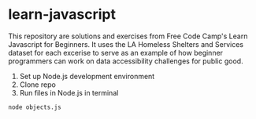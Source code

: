 # learn-javascript
This repository are solutions and exercises from Free Code Camp's Learn Javascript for Beginners. It uses  the LA Homeless Shelters and Services dataset for each excerise to serve as an example of how beginner programmers can work on data accessibility challenges for public good.

1. Set up Node.js development environment
2. Clone repo
3. Run files in Node.js in terminal

```node objects.js```
